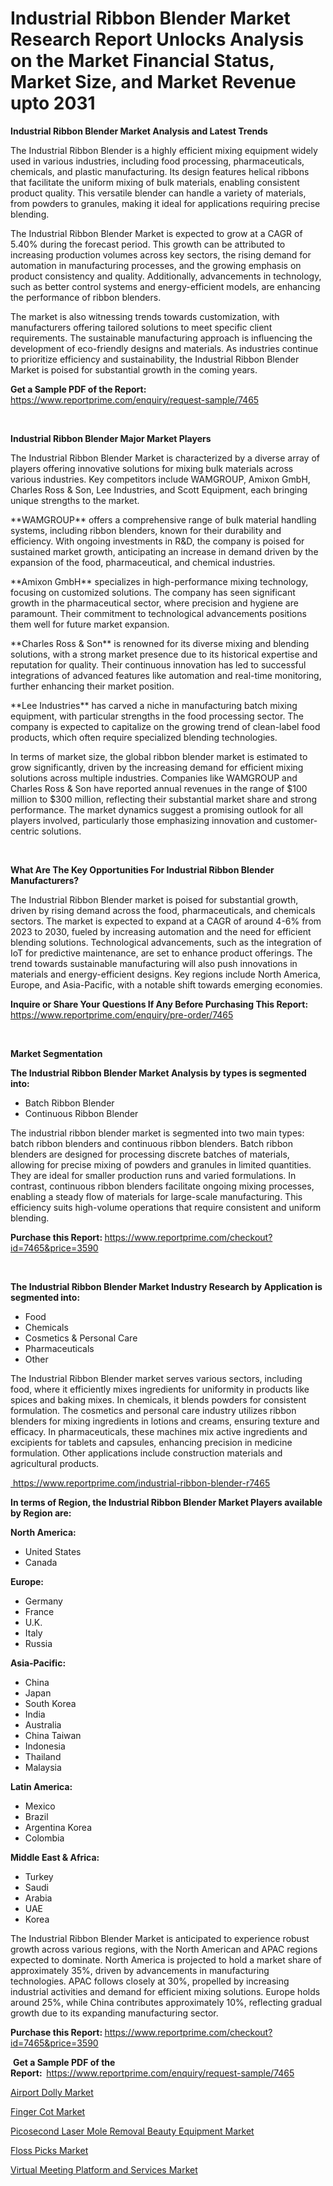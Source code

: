 <p><h1>Industrial Ribbon Blender Market Research Report Unlocks Analysis on the Market Financial Status, Market Size, and Market Revenue upto 2031</h1></p><p><strong>Industrial Ribbon Blender Market Analysis and Latest Trends</strong></p>
<p><p>The Industrial Ribbon Blender is a highly efficient mixing equipment widely used in various industries, including food processing, pharmaceuticals, chemicals, and plastic manufacturing. Its design features helical ribbons that facilitate the uniform mixing of bulk materials, enabling consistent product quality. This versatile blender can handle a variety of materials, from powders to granules, making it ideal for applications requiring precise blending.</p><p>The Industrial Ribbon Blender Market is expected to grow at a CAGR of 5.40% during the forecast period. This growth can be attributed to increasing production volumes across key sectors, the rising demand for automation in manufacturing processes, and the growing emphasis on product consistency and quality. Additionally, advancements in technology, such as better control systems and energy-efficient models, are enhancing the performance of ribbon blenders.</p><p>The market is also witnessing trends towards customization, with manufacturers offering tailored solutions to meet specific client requirements. The sustainable manufacturing approach is influencing the development of eco-friendly designs and materials. As industries continue to prioritize efficiency and sustainability, the Industrial Ribbon Blender Market is poised for substantial growth in the coming years.</p></p>
<p><strong>Get a Sample PDF of the Report:&nbsp;</strong> <a href="https://www.reportprime.com/enquiry/request-sample/7465">https://www.reportprime.com/enquiry/request-sample/7465</a></p>
<p>&nbsp;</p>
<p><strong>Industrial Ribbon Blender Major Market Players</strong></p>
<p><p>The Industrial Ribbon Blender Market is characterized by a diverse array of players offering innovative solutions for mixing bulk materials across various industries. Key competitors include WAMGROUP, Amixon GmbH, Charles Ross & Son, Lee Industries, and Scott Equipment, each bringing unique strengths to the market.</p><p>**WAMGROUP** offers a comprehensive range of bulk material handling systems, including ribbon blenders, known for their durability and efficiency. With ongoing investments in R&D, the company is poised for sustained market growth, anticipating an increase in demand driven by the expansion of the food, pharmaceutical, and chemical industries.</p><p>**Amixon GmbH** specializes in high-performance mixing technology, focusing on customized solutions. The company has seen significant growth in the pharmaceutical sector, where precision and hygiene are paramount. Their commitment to technological advancements positions them well for future market expansion.</p><p>**Charles Ross & Son** is renowned for its diverse mixing and blending solutions, with a strong market presence due to its historical expertise and reputation for quality. Their continuous innovation has led to successful integrations of advanced features like automation and real-time monitoring, further enhancing their market position.</p><p>**Lee Industries** has carved a niche in manufacturing batch mixing equipment, with particular strengths in the food processing sector. The company is expected to capitalize on the growing trend of clean-label food products, which often require specialized blending technologies.</p><p>In terms of market size, the global ribbon blender market is estimated to grow significantly, driven by the increasing demand for efficient mixing solutions across multiple industries. Companies like WAMGROUP and Charles Ross & Son have reported annual revenues in the range of $100 million to $300 million, reflecting their substantial market share and strong performance. The market dynamics suggest a promising outlook for all players involved, particularly those emphasizing innovation and customer-centric solutions.</p></p>
<p>&nbsp;</p>
<p><strong>What Are The Key Opportunities For Industrial Ribbon Blender Manufacturers?</strong></p>
<p><p>The Industrial Ribbon Blender market is poised for substantial growth, driven by rising demand across the food, pharmaceuticals, and chemicals sectors. The market is expected to expand at a CAGR of around 4-6% from 2023 to 2030, fueled by increasing automation and the need for efficient blending solutions. Technological advancements, such as the integration of IoT for predictive maintenance, are set to enhance product offerings. The trend towards sustainable manufacturing will also push innovations in materials and energy-efficient designs. Key regions include North America, Europe, and Asia-Pacific, with a notable shift towards emerging economies.</p></p>
<p><strong>Inquire or Share Your Questions If Any Before Purchasing This Report:</strong> <a href="https://www.reportprime.com/enquiry/pre-order/7465">https://www.reportprime.com/enquiry/pre-order/7465</a></p>
<p>&nbsp;</p>
<p><strong>Market Segmentation</strong></p>
<p><strong>The Industrial Ribbon Blender Market Analysis by types is segmented into:</strong></p>
<p><ul><li>Batch Ribbon Blender</li><li>Continuous Ribbon Blender</li></ul></p>
<p><p>The industrial ribbon blender market is segmented into two main types: batch ribbon blenders and continuous ribbon blenders. Batch ribbon blenders are designed for processing discrete batches of materials, allowing for precise mixing of powders and granules in limited quantities. They are ideal for smaller production runs and varied formulations. In contrast, continuous ribbon blenders facilitate ongoing mixing processes, enabling a steady flow of materials for large-scale manufacturing. This efficiency suits high-volume operations that require consistent and uniform blending.</p></p>
<p><strong>Purchase this Report:&nbsp;</strong><a href="https://www.reportprime.com/checkout?id=7465&price=3590">https://www.reportprime.com/checkout?id=7465&price=3590</a></p>
<p>&nbsp;</p>
<p><strong>The Industrial Ribbon Blender Market Industry Research by Application is segmented into:</strong></p>
<p><ul><li>Food</li><li>Chemicals</li><li>Cosmetics & Personal Care</li><li>Pharmaceuticals</li><li>Other</li></ul></p>
<p><p>The Industrial Ribbon Blender market serves various sectors, including food, where it efficiently mixes ingredients for uniformity in products like spices and baking mixes. In chemicals, it blends powders for consistent formulation. The cosmetics and personal care industry utilizes ribbon blenders for mixing ingredients in lotions and creams, ensuring texture and efficacy. In pharmaceuticals, these machines mix active ingredients and excipients for tablets and capsules, enhancing precision in medicine formulation. Other applications include construction materials and agricultural products.</p></p>
<p><a href="https://www.reportprime.com/industrial-ribbon-blender-r7465">&nbsp;https://www.reportprime.com/industrial-ribbon-blender-r7465</a></p>
<p><strong>In terms of Region, the Industrial Ribbon Blender Market Players available by Region are:</strong></p>
<p>
    <p> <strong> North America: </strong>
        <ul>
            <li>United States</li>
            <li>Canada</li>
        </ul>
        </p> 
    <p> <strong> Europe: </strong>
        <ul>
            <li>Germany</li>
            <li>France</li>
            <li>U.K.</li>
            <li>Italy</li>
            <li>Russia</li>
        </ul>
        </p> 
    <p> <strong> Asia-Pacific: </strong>
        <ul>
            <li>China</li>
            <li>Japan</li>
            <li>South Korea</li>
            <li>India</li>
            <li>Australia</li>
            <li>China Taiwan</li>
            <li>Indonesia</li>
            <li>Thailand</li>
            <li>Malaysia</li>
        </ul>
        </p> 
    <p> <strong> Latin America: </strong>
        <ul>
            <li>Mexico</li>
            <li>Brazil</li>
            <li>Argentina Korea</li>
            <li>Colombia</li>
        </ul>
        </p> 
    <p> <strong> Middle East & Africa: </strong>
        <ul>
            <li>Turkey</li>
            <li>Saudi</li>
            <li>Arabia</li>
            <li>UAE</li>
            <li>Korea</li>
        </ul>
    </p>
    </p>
<p><p>The Industrial Ribbon Blender Market is anticipated to experience robust growth across various regions, with the North American and APAC regions expected to dominate. North America is projected to hold a market share of approximately 35%, driven by advancements in manufacturing technologies. APAC follows closely at 30%, propelled by increasing industrial activities and demand for efficient mixing solutions. Europe holds around 25%, while China contributes approximately 10%, reflecting gradual growth due to its expanding manufacturing sector.</p></p>
<p><strong>Purchase this Report: </strong><a href="https://www.reportprime.com/checkout?id=7465&price=3590">https://www.reportprime.com/checkout?id=7465&price=3590</a></p>
<p>&nbsp;<strong>Get a Sample PDF of the Report:&nbsp;&nbsp;</strong><a href="https://www.reportprime.com/enquiry/request-sample/7465">https://www.reportprime.com/enquiry/request-sample/7465</a></p>
<p><strong></strong></p>
<p><p><a href="https://github.com/MelgarBasny/Market-Research-Report-List-1/blob/main/airport-dolly-market.md">Airport Dolly Market</a></p><p><a href="https://www.linkedin.com/pulse/emerging-opportunities-challenges-global-finger-cot-market-2024-6odoe?trackingId=9i28xGD4SdCyVaAvsucVvg%3D%3D">Finger Cot Market</a></p><p><a href="https://issuu.com/reportprime-2/docs/picosecond-laser-mole-removal-beaut_685b4cc1a1c161">Picosecond Laser Mole Removal Beauty Equipment Market</a></p><p><a href="https://www.linkedin.com/pulse/unveiling-market-trends-global-floss-picks-growth-regional-insights-4xrxe?trackingId=gvlkZ8IASLmbSEr2c8ToqQ%3D%3D">Floss Picks Market</a></p><p><a href="https://medium.com/@caroline.lewis06756/global-virtual-meeting-platform-and-services-market-sector-types-applications-market-player-f3d455b33a6a">Virtual Meeting Platform and Services Market</a></p></p>